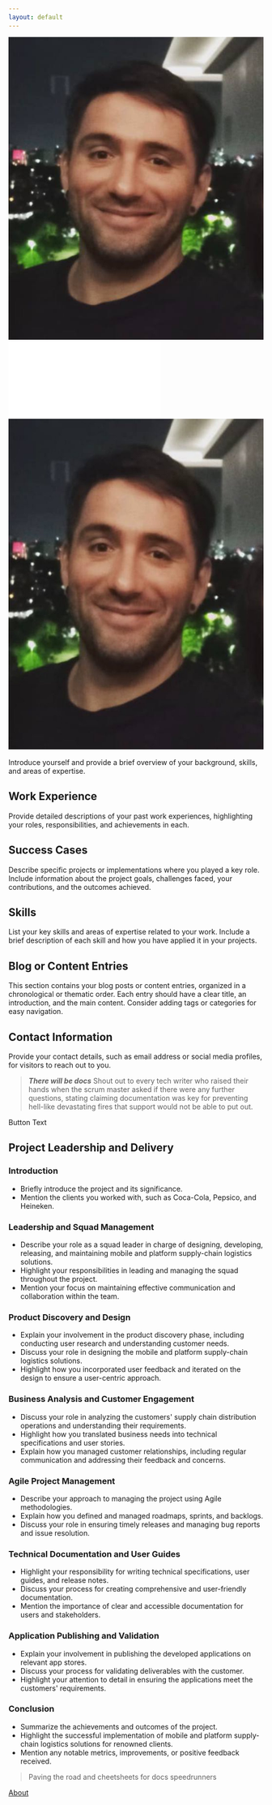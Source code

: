 ```yaml
---
layout: default
---
```


![Alt Text](_includes\profpic.png)
![Alt Text](_includes\profpic.md)
![Alt Text](_includes\profpic.jpeg)


Introduce yourself and provide a brief overview of your background, skills, and areas of expertise.

## Work Experience
Provide detailed descriptions of your past work experiences, highlighting your roles, responsibilities, and achievements in each.

## Success Cases
Describe specific projects or implementations where you played a key role. Include information about the project goals, challenges faced, your contributions, and the outcomes achieved.

## Skills
List your key skills and areas of expertise related to your work. Include a brief description of each skill and how you have applied it in your projects.

## Blog or Content Entries
This section contains your blog posts or content entries, organized in a chronological or thematic order. Each entry should have a clear title, an introduction, and the main content. Consider adding tags or categories for easy navigation.

## Contact Information
Provide your contact details, such as email address or social media profiles, for visitors to reach out to you.


> **_There will be docs_**
> Shout out to every tech writer who raised their hands when the scrum master asked if there were any further questions, stating claiming documentation was key for preventing hell-like devastating fires that support would not be able to put out. 


<a class="btn" id="myButton">Button Text</a>

<script>
  document.getElementById('myButton').addEventListener('click', function() {
    // JavaScript code to be executed when the button is clicked
    // Add your custom logic here
  });
</script>

## Project Leadership and Delivery

### Introduction
- Briefly introduce the project and its significance.
- Mention the clients you worked with, such as Coca-Cola, Pepsico, and Heineken.

### Leadership and Squad Management
- Describe your role as a squad leader in charge of designing, developing, releasing, and maintaining mobile and platform supply-chain logistics solutions.
- Highlight your responsibilities in leading and managing the squad throughout the project.
- Mention your focus on maintaining effective communication and collaboration within the team.

### Product Discovery and Design
- Explain your involvement in the product discovery phase, including conducting user research and understanding customer needs.
- Discuss your role in designing the mobile and platform supply-chain logistics solutions.
- Highlight how you incorporated user feedback and iterated on the design to ensure a user-centric approach.

### Business Analysis and Customer Engagement
- Discuss your role in analyzing the customers' supply chain distribution operations and understanding their requirements.
- Highlight how you translated business needs into technical specifications and user stories.
- Explain how you managed customer relationships, including regular communication and addressing their feedback and concerns.

### Agile Project Management
- Describe your approach to managing the project using Agile methodologies.
- Explain how you defined and managed roadmaps, sprints, and backlogs.
- Discuss your role in ensuring timely releases and managing bug reports and issue resolution.

### Technical Documentation and User Guides
- Highlight your responsibility for writing technical specifications, user guides, and release notes.
- Discuss your process for creating comprehensive and user-friendly documentation.
- Mention the importance of clear and accessible documentation for users and stakeholders.

### Application Publishing and Validation
- Explain your involvement in publishing the developed applications on relevant app stores.
- Discuss your process for validating deliverables with the customer.
- Highlight your attention to detail in ensuring the applications meet the customers' requirements.

### Conclusion
- Summarize the achievements and outcomes of the project.
- Highlight the successful implementation of mobile and platform supply-chain logistics solutions for renowned clients.
- Mention any notable metrics, improvements, or positive feedback received.

>
> Paving the road and cheetsheets for docs speedrunners

[About](about.md)












